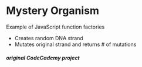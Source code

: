 # Mystery Organism
Example of JavaScript function factories
 - Creates random DNA strand
 - Mutates original strand and returns # of mutations



##### original CodeCademy project
